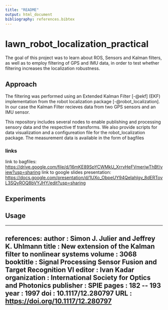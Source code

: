 ```yaml
---
title: "README"
output: html_document
bibliography: references.bibtex
---
```



# lawn_robot_localization_practical
The goal of this project was to learn about ROS, Sensors and Kalman filters, as well as to employ filtering of GPS and IMU data, in order to test whether filtering increases the localization robustness.

## Approach
The filtering was performed using an Extended Kalman Filter [-@ekf] (EKF) implementation from the robot localization package [-@robot_localization]. In our case the Kalman Filter recieves data from two GPS sensors and an IMU sensor.

This repository includes several nodes to enable publishing and processing sensory data and the respective tf transforms. We also provide scripts for data visualization and a configureation file for the robot_localization package.
The measurement data is available in the form of bagfiles


### links
link to bagfiles: https://drive.google.com/file/d/16mKE89SpYCWMkU_XrrvHeFVmerjwThBf/view?usp=sharing
link to google slides presentation: https://docs.google.com/presentation/d/1UXo_ObpeUY94QeIahlgv_8dERTovL3SQyROQ8bVYJHY/edit?usp=sharing

## Experiments

## Usage


---
references:
author : Simon J. Julier and Jeffrey K. Uhlmann
title : New extension of the Kalman filter to nonlinear systems
volume : 3068
booktitle : Signal Processing Sensor Fusion and Target Recognition VI
editor : Ivan Kadar
organization : International Society for Optics and Photonics
publisher : SPIE
pages : 182 -- 193
year : 1997
doi : 10.1117/12.280797
URL : https://doi.org/10.1117/12.280797
---
